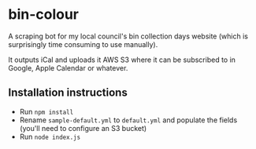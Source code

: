 # bin-colour

A scraping bot for my local council's bin collection days website (which is surprisingly time consuming to use manually).

It outputs iCal and uploads it AWS S3 where it can be subscribed to in Google, Apple Calendar or whatever.

## Installation instructions

- Run `npm install`
- Rename `sample-default.yml` to `default.yml` and populate the fields (you'll need to configure an S3 bucket)
- Run `node index.js`
